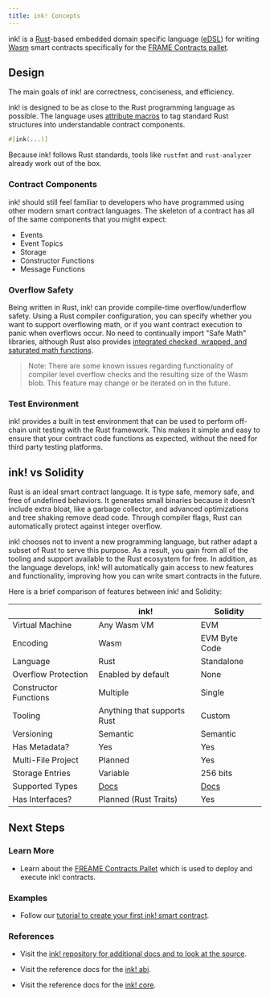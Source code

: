 ```yaml
---
title: ink! Concepts
---
```


ink! is a [Rust](https://www.rust-lang.org/)-based embedded domain specific language
([eDSL](https://wiki.haskell.org/Embedded_domain_specific_language)) for writing
[Wasm](https://webassembly.org/) smart contracts specifically for the
[FRAME Contracts pallet](contracts-pallet).

## Design

The main goals of ink! are correctness, conciseness, and efficiency.

ink! is designed to be as close to the Rust programming language as possible. The language uses
[attribute macros](https://doc.rust-lang.org/reference/procedural-macros.html#attribute-macros) to
tag standard Rust structures into understandable contract components.

```rust
#[ink(...)]
```

Because ink! follows Rust standards, tools like `rustfmt` and `rust-analyzer` already work out of
the box.

### Contract Components

ink! should still feel familiar to developers who have programmed using other modern smart contract
languages. The skeleton of a contract has all of the same components that you might expect:

- Events
- Event Topics
- Storage
- Constructor Functions
- Message Functions

### Overflow Safety

Being written in Rust, ink! can provide compile-time overflow/underflow safety. Using a Rust
compiler configuration, you can specify whether you want to support overflowing math, or if you want
contract execution to panic when overflows occur. No need to continually import "Safe Math"
libraries, although Rust also provides
[integrated checked, wrapped, and saturated math functions](https://doc.rust-lang.org/std/primitive.u32.html).

> Note: There are some known issues regarding functionality of compiler level overflow checks and
> the resulting size of the Wasm blob. This feature may change or be iterated on in the future.

### Test Environment

ink! provides a built in test environment that can be used to perform off-chain unit testing with
the Rust framework. This makes it simple and easy to ensure that your contract code functions as
expected, without the need for third party testing platforms.

## ink! vs Solidity

Rust is an ideal smart contract language. It is type safe, memory safe, and free of undefined
behaviors. It generates small binaries because it doesn’t include extra bloat, like a garbage
collector, and advanced optimizations and tree shaking remove dead code. Through compiler flags,
Rust can automatically protect against integer overflow.

ink! chooses not to invent a new programming language, but rather adapt a subset of Rust to serve
this purpose. As a result, you gain from all of the tooling and support available to the Rust
ecosystem for free. In addition, as the language develops, ink! will automatically gain access to
new features and functionality, improving how you can write smart contracts in the future.

Here is a brief comparison of features between ink! and Solidity:

|                       | ink!                        | Solidity                                                     |
| --------------------- | --------------------------- | ------------------------------------------------------------ |
| Virtual Machine       | Any Wasm VM                 | EVM                                                          |
| Encoding              | Wasm                        | EVM Byte Code                                                |
| Language              | Rust                        | Standalone                                                   |
| Overflow Protection   | Enabled by default          | None                                                         |
| Constructor Functions | Multiple                    | Single                                                       |
| Tooling               | Anything that supports Rust | Custom                                                       |
| Versioning            | Semantic                    | Semantic                                                     |
| Has Metadata?         | Yes                         | Yes                                                          |
| Multi-File Project    | Planned                     | Yes                                                          |
| Storage Entries       | Variable                    | 256 bits                                                     |
| Supported Types       | [Docs](../advanced/codec)   | [Docs](https://solidity.readthedocs.io/en/latest/types.html) |
| Has Interfaces?       | Planned (Rust Traits)       | Yes                                                          |

## Next Steps

### Learn More

- Learn about the [FREAME Contracts Pallet](https://docs.rs/pallet-contracts) which is used to
  deploy and execute ink! contracts.

### Examples

- Follow our
  [tutorial to create your first ink! smart contract](https://substrate.dev/substrate-contracts-workshop/).

### References

- Visit the
  [ink! repository for additional docs and to look at the source](https://github.com/paritytech/ink).

- Visit the reference docs for the [ink! abi](https://paritytech.github.io/ink/ink_abi/).

- Visit the reference docs for the [ink! core](https://paritytech.github.io/ink/ink_core/).
